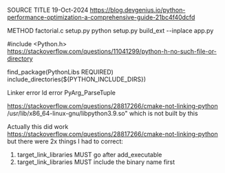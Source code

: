 SOURCE
TITLE
19-Oct-2024
https://blog.devgenius.io/python-performance-optimization-a-comprehensive-guide-21bc4f40dcfd


METHOD
factorial.c
setup.py
python setup.py build_ext --inplace
app.py


#include <Python.h>
https://stackoverflow.com/questions/11041299/python-h-no-such-file-or-directory

find_package(PythonLibs REQUIRED)
include_directories(${PYTHON_INCLUDE_DIRS})


Linker error
ld error PyArg_ParseTuple

https://stackoverflow.com/questions/28817266/cmake-not-linking-python
/usr/lib/x86_64-linux-gnu/libpython3.9.so" which is not built by this

Actually this did work
https://stackoverflow.com/questions/28817266/cmake-not-linking-python
but there were 2x things I had to correct:
01. target_link_libraries MUST go after add_executable
02. target_link_libraries MUST include the binary name first